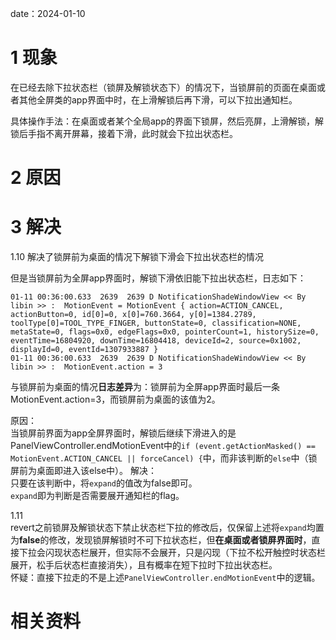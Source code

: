 date：2024-01-10

# 1 现象
在已经去除下拉状态栏（锁屏及解锁状态下）的情况下，当锁屏前的页面在桌面或者其他全屏类的app界面中时，在上滑解锁后再下滑，可以下拉出通知栏。  

具体操作手法：在桌面或者某个全局app的界面下锁屏，然后亮屏，上滑解锁，解锁后手指不离开屏幕，接着下滑，此时就会下拉出状态栏。

# 2 原因


# 3 解决

1.10
解决了锁屏前为桌面的情况下解锁下滑会下拉出状态栏的情况  

但是当锁屏前为全屏app界面时，解锁下滑依旧能下拉出状态栏，日志如下：  
```
01-11 00:36:00.633  2639  2639 D NotificationShadeWindowView << By libin >> :  MotionEvent = MotionEvent { action=ACTION_CANCEL, actionButton=0, id[0]=0, x[0]=760.3664, y[0]=1384.2789, toolType[0]=TOOL_TYPE_FINGER, buttonState=0, classification=NONE, metaState=0, flags=0x0, edgeFlags=0x0, pointerCount=1, historySize=0, eventTime=16804920, downTime=16804418, deviceId=2, source=0x1002, displayId=0, eventId=1307933887 }  
01-11 00:36:00.633  2639  2639 D NotificationShadeWindowView << By libin >> :  MotionEvent.action = 3 
```
与锁屏前为桌面的情况**日志差异**为：锁屏前为全屏app界面时最后一条MotionEvent.action=3，而锁屏前为桌面的该值为2。  

原因：  
当锁屏前界面为app全屏界面时，解锁后继续下滑进入的是PanelViewController.endMotionEvent中的`if (event.getActionMasked() == MotionEvent.ACTION_CANCEL || forceCancel) {`中，而非该判断的`else`中（锁屏前为桌面即进入该else中）。
解决：  
只要在该判断中，将`expand`的值改为false即可。  
`expand`即为判断是否需要展开通知栏的flag。

1.11  
revert之前锁屏及解锁状态下禁止状态栏下拉的修改后，仅保留上述将`expand`均置为**false**的修改，发现锁屏解锁时不可下拉状态栏，但**在桌面或者锁屏界面时**，直接下拉会闪现状态栏展开，但实际不会展开，只是闪现（下拉不松开触控时状态栏展开，松手后状态栏直接消失），且有概率在短下拉时下拉出状态栏。  
怀疑：直接下拉走的不是上述`PanelViewController.endMotionEvent`中的逻辑。  

# 相关资料
[]()